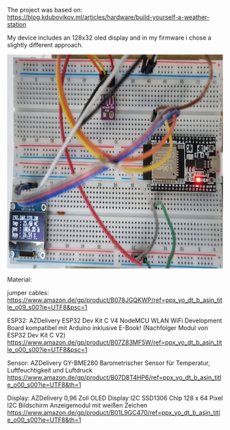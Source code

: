The project was based on:
https://blog.kdubovikov.ml/articles/hardware/build-yourself-a-weather-station

My device includes an 128x32 oled display and in my firmware i chose a slightly different approach.




<img src="https://github.com/25017/weather_firmware/blob/57fb0e1b22a0f3ca902eafdab3d1f78965a6d584/photo_2022-03-22%2009.46.13.jpeg" width="600" height="500">

Material:

jumper cables:
https://www.amazon.de/gp/product/B078JGQKWP/ref=ppx_yo_dt_b_asin_title_o09_s00?ie=UTF8&psc=1

ESP32:
AZDelivery ESP32 Dev Kit C V4 NodeMCU WLAN WiFi Development Board kompatibel mit Arduino inklusive E-Book! (Nachfolger Modul von ESP32 Dev Kit C V2) 
https://www.amazon.de/gp/product/B07Z83MF5W/ref=ppx_yo_dt_b_asin_title_o00_s00?ie=UTF8&psc=1

Sensor:
AZDelivery GY-BME280 Barometrischer Sensor für Temperatur, Luftfeuchtigkeit und Luftdruck 
https://www.amazon.de/gp/product/B07D8T4HP6/ref=ppx_yo_dt_b_asin_title_o00_s00?ie=UTF8&th=1

Display:
AZDelivery 0,96 Zoll OLED Display I2C SSD1306 Chip 128 x 64 Pixel I2C Bildschirm Anzeigemodul mit weißen Zeichen
https://www.amazon.de/gp/product/B01L9GC470/ref=ppx_yo_dt_b_asin_title_o00_s00?ie=UTF8&th=1
